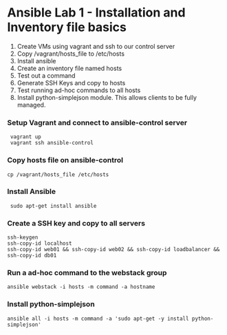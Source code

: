 # Ansible Lab 1 - Installation and Inventory file basics

1. Create VMs using vagrant and ssh to our control server
2. Copy /vagrant/hosts_file to /etc/hosts 
3. Install ansible
4. Create an inventory file named hosts
5. Test out a command
6. Generate SSH Keys and copy to hosts
7. Test running ad-hoc commands to all hosts
8. Install python-simplejson module. This allows clients to be fully managed.

### Setup Vagrant and connect to ansible-control server
``` shell
 vagrant up
 vagrant ssh ansible-control
```

### Copy hosts file on ansible-control
``` shell
cp /vagrant/hosts_file /etc/hosts 
```

### Install Ansible
``` shell
 sudo apt-get install ansible
```

### Create a SSH key and copy to all servers
``` shell
ssh-keygen
ssh-copy-id localhost
ssh-copy-id web01 && ssh-copy-id web02 && ssh-copy-id loadbalancer && ssh-copy-id db01
```

### Run a ad-hoc command to the webstack group
``` shell
ansible webstack -i hosts -m command -a hostname
```

### Install python-simplejson
``` shell
ansible all -i hosts -m command -a 'sudo apt-get -y install python-simplejson'
```
